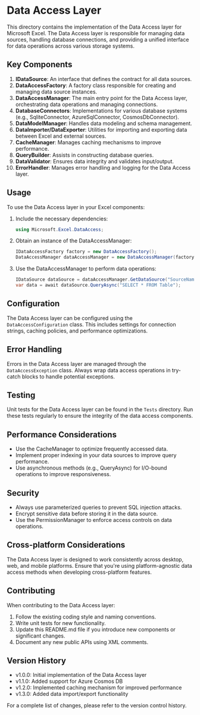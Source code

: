 # Data Access Layer

This directory contains the implementation of the Data Access layer for Microsoft Excel. The Data Access layer is responsible for managing data sources, handling database connections, and providing a unified interface for data operations across various storage systems.

## Key Components

1. **IDataSource**: An interface that defines the contract for all data sources.
2. **DataAccessFactory**: A factory class responsible for creating and managing data source instances.
3. **DataAccessManager**: The main entry point for the Data Access layer, orchestrating data operations and managing connections.
4. **DatabaseConnectors**: Implementations for various database systems (e.g., SqliteConnector, AzureSqlConnector, CosmosDbConnector).
5. **DataModelManager**: Handles data modeling and schema management.
6. **DataImporter/DataExporter**: Utilities for importing and exporting data between Excel and external sources.
7. **CacheManager**: Manages caching mechanisms to improve performance.
8. **QueryBuilder**: Assists in constructing database queries.
9. **DataValidator**: Ensures data integrity and validates input/output.
10. **ErrorHandler**: Manages error handling and logging for the Data Access layer.

## Usage

To use the Data Access layer in your Excel components:

1. Include the necessary dependencies:
   ```csharp
   using Microsoft.Excel.DataAccess;
   ```

2. Obtain an instance of the DataAccessManager:
   ```csharp
   IDataAccessFactory factory = new DataAccessFactory();
   DataAccessManager dataAccessManager = new DataAccessManager(factory);
   ```

3. Use the DataAccessManager to perform data operations:
   ```csharp
   IDataSource dataSource = dataAccessManager.GetDataSource("SourceName");
   var data = await dataSource.QueryAsync("SELECT * FROM Table");
   ```

## Configuration

The Data Access layer can be configured using the `DataAccessConfiguration` class. This includes settings for connection strings, caching policies, and performance optimizations.

## Error Handling

Errors in the Data Access layer are managed through the `DataAccessException` class. Always wrap data access operations in try-catch blocks to handle potential exceptions.

## Testing

Unit tests for the Data Access layer can be found in the `Tests` directory. Run these tests regularly to ensure the integrity of the data access components.

## Performance Considerations

- Use the CacheManager to optimize frequently accessed data.
- Implement proper indexing in your data sources to improve query performance.
- Use asynchronous methods (e.g., QueryAsync) for I/O-bound operations to improve responsiveness.

## Security

- Always use parameterized queries to prevent SQL injection attacks.
- Encrypt sensitive data before storing it in the data source.
- Use the PermissionManager to enforce access controls on data operations.

## Cross-platform Considerations

The Data Access layer is designed to work consistently across desktop, web, and mobile platforms. Ensure that you're using platform-agnostic data access methods when developing cross-platform features.

## Contributing

When contributing to the Data Access layer:

1. Follow the existing coding style and naming conventions.
2. Write unit tests for new functionality.
3. Update this README.md file if you introduce new components or significant changes.
4. Document any new public APIs using XML comments.

## Version History

- v1.0.0: Initial implementation of the Data Access layer
- v1.1.0: Added support for Azure Cosmos DB
- v1.2.0: Implemented caching mechanism for improved performance
- v1.3.0: Added data import/export functionality

For a complete list of changes, please refer to the version control history.